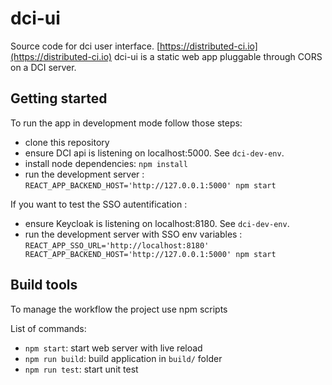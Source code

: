 # dci-ui

Source code for dci user interface. [https://distributed-ci.io](https://distributed-ci.io)
dci-ui is a static web app pluggable through CORS on a DCI server.

## Getting started

To run the app in development mode follow those steps:

- clone this repository
- ensure DCI api is listening on localhost:5000. See `dci-dev-env`.
- install node dependencies: `npm install`
- run the development server : `REACT_APP_BACKEND_HOST='http://127.0.0.1:5000' npm start`

If you want to test the SSO autentification :

- ensure Keycloak is listening on localhost:8180. See `dci-dev-env`.
- run the development server with SSO env variables : `REACT_APP_SSO_URL='http://localhost:8180' REACT_APP_BACKEND_HOST='http://127.0.0.1:5000' npm start`

## Build tools

To manage the workflow the project use npm scripts

List of commands:

- `npm start`: start web server with live reload
- `npm run build`: build application in `build/` folder
- `npm run test`: start unit test

